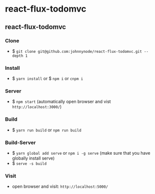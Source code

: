 # react-flux-todomvc

react-flux-todomvc
---

### Clone

- $ `git clone git@github.com:johnnynode/react-flux-todomvc.git --depth 1`

### Install

- $ `yarn install` or $ `npm i` or `cnpm i`

### Server

- $ `npm start` (automatically open browser and vist `http://localhost:3000/`)


### Build

- $ `yarn run build` or `npm run build`

### Build-Server

- $ `yarn global add serve` or `npm i -g serve` (make sure that you have globally install serve)
- $ `serve -s build`

### Visit

- open browser and visit: `http://localhost:5000/`
